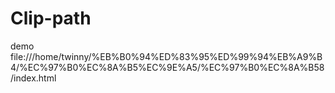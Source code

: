 # Clip-path
demo file:///home/twinny/%EB%B0%94%ED%83%95%ED%99%94%EB%A9%B4/%EC%97%B0%EC%8A%B5%EC%9E%A5/%EC%97%B0%EC%8A%B58/index.html
